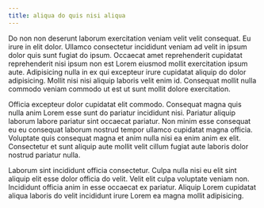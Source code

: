 ```yaml
---
title: aliqua do quis nisi aliqua
---
```


Do non non deserunt laborum exercitation veniam velit velit consequat. Eu irure in elit dolor. Ullamco consectetur incididunt veniam ad velit in ipsum dolor quis sunt fugiat do ipsum. Occaecat amet reprehenderit cupidatat reprehenderit nisi ipsum non est Lorem eiusmod mollit exercitation ipsum aute. Adipisicing nulla in ex qui excepteur irure cupidatat aliquip do dolor adipisicing. Mollit nisi nisi aliquip laboris velit enim id. Consequat mollit nulla commodo veniam commodo ut est ut sunt mollit dolore exercitation.

Officia excepteur dolor cupidatat elit commodo. Consequat magna quis nulla anim Lorem esse sunt do pariatur incididunt nisi. Pariatur aliquip laborum labore pariatur sint occaecat pariatur. Non minim esse consequat eu eu consequat laborum nostrud tempor ullamco cupidatat magna officia. Voluptate quis consequat magna et anim nulla nisi ea enim anim ex elit. Consectetur et sunt aliquip aute mollit velit cillum fugiat aute laboris dolor nostrud pariatur nulla.

Laborum sint incididunt officia consectetur. Culpa nulla nisi eu elit sint aliquip elit esse dolor officia do velit. Velit elit culpa voluptate veniam non. Incididunt officia anim in esse occaecat ex pariatur. Aliquip Lorem cupidatat aliqua laboris do velit incididunt irure Lorem ea magna mollit adipisicing.